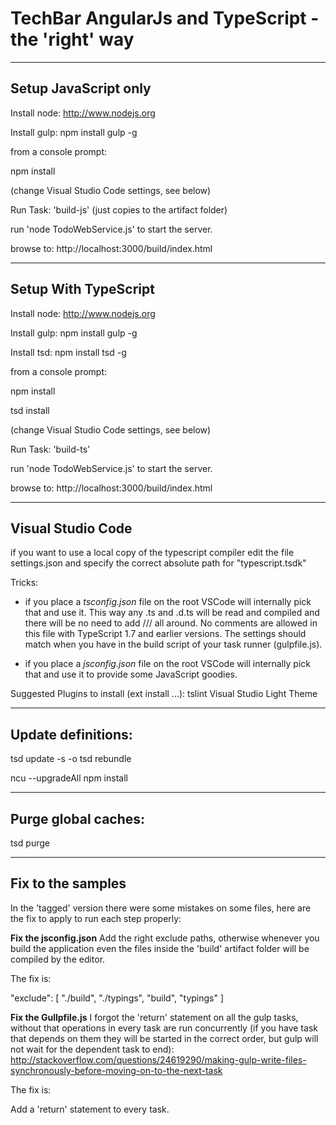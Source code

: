 # TechBar AngularJs and TypeScript - the 'right' way

-----------------------
Setup JavaScript only 
-----------------------

Install node: http://www.nodejs.org

Install gulp: npm install gulp -g

from a console prompt:

npm install

(change Visual Studio Code settings, see below)

Run Task: 'build-js' (just copies to the artifact folder)

run 'node TodoWebService.js' to start the server.

browse to: http://localhost:3000/build/index.html

-----------------------
Setup With TypeScript
-----------------------

Install node: http://www.nodejs.org

Install gulp: npm install gulp -g

Install tsd: npm install tsd -g

from a console prompt:

npm install

tsd install

(change Visual Studio Code settings, see below)

Run Task: 'build-ts'

run 'node TodoWebService.js' to start the server.

browse to: http://localhost:3000/build/index.html

-----------------------
Visual Studio Code
-----------------------

if you want to use a local copy of the typescript compiler
edit the file settings.json and specify the correct absolute path for "typescript.tsdk" 

Tricks:

- if you place a *tsconfig.json* file on the root VSCode will internally pick that and use it. 
  This way any .ts and .d.ts will be read and compiled and there will be no need to add /// <reference path="tsd.d.ts" /> all around.
  No comments are allowed in this file with TypeScript 1.7 and earlier versions.
  The settings should match when you have in the build script of your task runner (gulpfile.js).
  
- if you place a *jsconfig.json* file on the root VSCode will internally pick that and use it to provide some JavaScript goodies.

Suggested Plugins to install (ext install ...):
tslint
Visual Studio Light Theme

-----------------------
Update definitions:
-----------------------
tsd update -s -o
tsd rebundle

ncu --upgradeAll
npm install

-----------------------
Purge global caches:
-----------------------

tsd purge


-----------------------
Fix to the samples
-----------------------

In the 'tagged' version there were some mistakes on some files, here are the fix to apply to run each step properly:

**Fix the jsconfig.json​**
Add the right exclude paths, otherwise whenever you build the application even the files inside the 'build' artifact folder will be compiled by the editor.​

The fix is:​

"exclude": [​
"./build",​
"./typings",​
"build",​
"typings"​
]

**Fix the Gullpfile.js​**
I forgot the 'return' statement on all the gulp tasks, without that operations in every task are run concurrently (if you have task that depends on them they will be started in the correct order, but gulp will not wait for the dependent task to end):​
http://stackoverflow.com/questions/24619290/making-gulp-write-files-synchronously-before-moving-on-to-the-next-task​

The fix is:​

Add a 'return' statement to every task.​
